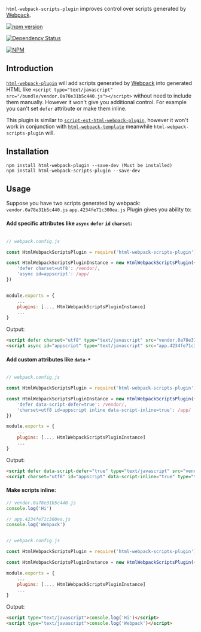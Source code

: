`html-webpack-scripts-plugin` improves control over scripts generated by [Webpack](https://webpack.js.org/).

[![npm version](https://badge.fury.io/js/html-webpack-scripts-plugin.svg)](http://badge.fury.io/js/html-webpack-scripts-plugin)

[![Dependency Status](https://david-dm.org/hypotenuse-packs/html-webpack-scripts-plugin.svg)](https://david-dm.org/hypotenuse-packs/html-webpack-scripts-plugin)

[![NPM](https://nodei.co/npm/html-webpack-scripts-plugin.png?downloads=true&downloadRank=true&stars=true)](https://nodei.co/npm/html-webpack-scripts-plugin/)

## Introduction
[`html-webpack-plugin`](https://www.npmjs.com/package/html-webpack-plugin) will add scripts generated by [Webpack](https://webpack.js.org/) into generated HTML like `<script type="text/javascript" src="/bundle/vendor.0a78e31b5c440.js"></script>`  without need to include them manually. However it won't give you additional control. For example you can't set `defer` attribute or make them inline.

This plugin is similar to [`script-ext-html-webpack-plugin`](https://www.npmjs.com/package/script-ext-html-webpack-plugin), however it won't work in conjunction with [`html-webpack-template`](https://www.npmjs.com/package/html-webpack-template) meanwhile `html-webpack-scripts-plugin` will.

## Installation
```shell
npm install html-webpack-plugin --save-dev (Must be installed)
npm install html-webpack-scripts-plugin --save-dev
```

Usage
----------------------

Suppose you have two scripts generated by webpack: 
`vendor.0a78e31b5c440.js` 
`app.4234fe71c300ea.js`
Plugin gives you ability to:

#### Add specific attributes like `async` `defer` `id` `charset`:
```js

// webpack.config.js

const HtmlWebpackScriptsPlugin = require('html-webpack-scripts-plugin')

const HtmlWebpackScriptsPluginInstance = new HtmlWebpackScriptsPlugin({
	'defer charset=utf8': /vendor/,
	'async id=appscript': /app/
})


module.exports = {
	...
	plugins: [..., HtmlWebpackScriptsPluginInstance]
	...
} 

```
Output:
```html
<script defer charset="utf8" type="text/javascript" src="vendor.0a78e31b5c440.js"></script>
<script async id="appscript" type="text/javascript" src="app.4234fe71c300ea.js"></script>
```

#### Add custom attributes like `data-*`
```js

// webpack.config.js

const HtmlWebpackScriptsPlugin = require('html-webpack-scripts-plugin')

const HtmlWebpackScriptsPluginInstance = new HtmlWebpackScriptsPlugin({
	'defer data-script-defer=true': /vendor/, 
	'charset=utf8 id=appscript inline data-script-inline=true': /app/
})

module.exports = {
	...
	plugins: [..., HtmlWebpackScriptsPluginInstance]
	...
}

```
Output:
```html
<script defer data-script-defer="true" type="text/javascript" src="vendor.0a78e31b5c440.js"></script>
<script charset="utf8" id="appscript" data-script-inline="true" type="text/javascript"> /* Content of app.4234fe71c300ea.js */ </script>
```

#### Make scripts inline:
```js
// vendor.0a78e31b5c440.js
console.log('Hi')

// app.4234fe71c300ea.js
console.log('Webpack')
```

```js

// webpack.config.js

const HtmlWebpackScriptsPlugin = require('html-webpack-scripts-plugin')

const HtmlWebpackScriptsPluginInstance = new HtmlWebpackScriptsPlugin({ inline: /vendor|app/ })

module.exports = {
	...
	plugins: [..., HtmlWebpackScriptsPluginInstance]
	...
}

```
Output:
```html
<script type="text/javascript">console.log('Hi')</script>
<script type="text/javascript">console.log('Webpack')</script>
```
